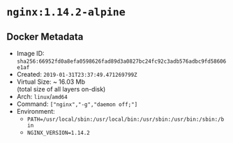 # `nginx:1.14.2-alpine`

## Docker Metadata

- Image ID: `sha256:66952fd0a8efa0598626fad89d3a0827bc24fc92c3adb576adbc9fd58606e1af`
- Created: `2019-01-31T23:37:49.471269799Z`
- Virtual Size: ~ 16.03 Mb  
  (total size of all layers on-disk)
- Arch: `linux`/`amd64`
- Command: `["nginx","-g","daemon off;"]`
- Environment:
  - `PATH=/usr/local/sbin:/usr/local/bin:/usr/sbin:/usr/bin:/sbin:/bin`
  - `NGINX_VERSION=1.14.2`
